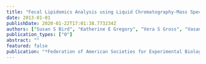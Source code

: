 ```yaml
---
title: "Fecal Lipidomics Analysis using Liquid Chromatography-Mass Spectrometry"
date: 2013-01-01
publishDate: 2020-01-22T17:01:38.773234Z
authors: ["Susan S Bird", "Katherine E Gregory", "Vera S Gross", "Vasant R Marur", "Alexander V Lazarev", "W Allen Walker", "Bruce S Kristal"]
publication_types: ["0"]
abstract: ""
featured: false
publication: "*Federation of American Societies for Experimental Biology*"
---
```



